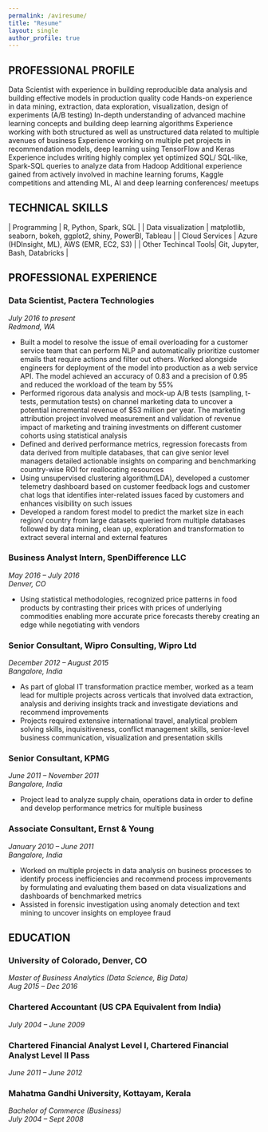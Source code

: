 ```yaml
---
permalink: /aviresume/
title: "Resume"
layout: single
author_profile: true
---
```


## PROFESSIONAL PROFILE

Data Scientist with experience in building reproducible data analysis and building effective models in production quality code
Hands-on experience in data mining, extraction, data exploration, visualization, design of experiments (A/B testing)
In-depth understanding of advanced machine learning concepts and building deep learning algorithms
Experience working with both structured as well as unstructured data related to multiple avenues of business
Experience working on multiple pet projects in recommendation models, deep learning using TensorFlow and Keras
Experience includes writing highly complex yet optimized SQL/ SQL-like, Spark-SQL queries to analyze data from Hadoop
Additional experience gained from actively involved in machine learning forums, Kaggle competitions and attending ML, AI
and deep learning conferences/ meetups 
  
  
## TECHNICAL SKILLS

| Programming        | R, Python, Spark, SQL                                                    |
| Data visualization | matplotlib, seaborn, bokeh, ggplot2, shiny, PowerBI, Tableau  |
| Cloud Services | Azure (HDInsight, ML), AWS (EMR, EC2, S3) |
| Other Techincal Tools| Git, Jupyter, Bash, Databricks  |
  
## PROFESSIONAL EXPERIENCE

### Data Scientist, Pactera Technologies
_July 2016 to present  
Redmond, WA_

- Built a model to resolve the issue of email overloading for a customer service team that can perform NLP and automatically
prioritize customer emails that require actions and filter out others. Worked alongside engineers for deployment of the model
into production as a web service API. The model achieved an accuracy of 0.83 and a precision of 0.95 and reduced the workload
of the team by 55%
- Performed rigorous data analysis and mock-up A/B tests (sampling, t-tests, permutation tests) on channel marketing data to
uncover a potential incremental revenue of $53 million per year. The marketing attribution project involved measurement and
validation of revenue impact of marketing and training investments on different customer cohorts using statistical analysis
- Defined and derived performance metrics, regression forecasts from data derived from multiple databases, that can give senior
level managers detailed actionable insights on comparing and benchmarking country-wise ROI for reallocating resources
- Using unsupervised clustering algorithm(LDA), developed a customer telemetry dashboard based on customer feedback logs
and customer chat logs that identifies inter-related issues faced by customers and enhances visibility on such issues
- Developed a random forest model to predict the market size in each region/ country from large datasets queried from multiple
databases followed by data mining, clean up, exploration and transformation to extract several internal and external features
 
### Business Analyst Intern, SpenDifference LLC
_May 2016 – July 2016  
Denver, CO_

-	Using statistical methodologies, recognized price patterns in food products by contrasting their prices with prices of
underlying commodities enabling more accurate price forecasts thereby creating an edge while negotiating with vendors

###  Senior Consultant, Wipro Consulting, Wipro Ltd
_December 2012 – August 2015  
Bangalore, India_

-	As part of global IT transformation practice member, worked as a team lead for multiple projects across verticals that
involved data extraction, analysis and deriving insights track and investigate deviations and recommend improvements
-	Projects required extensive international travel, analytical problem solving skills, inquisitiveness, conflict management skills, senior-level business communication, visualization and presentation skills

### Senior Consultant, KPMG
_June 2011 – November 2011  
Bangalore, India_

- Project lead to analyze supply chain, operations data in order to define and develop performance metrics for multiple business
 
### Associate Consultant, Ernst & Young
_January 2010 – June 2011  
Bangalore, India_

-	Worked on multiple projects in data analysis on business processes to identify process inefficiencies and recommend process
improvements by formulating and evaluating them based on data visualizations and dashboards of benchmarked metrics
-	Assisted in forensic investigation using anomaly detection and text mining to uncover insights on employee fraud
 
   
   
## EDUCATION

### University of Colorado, Denver, CO
_Master of Business Analytics (Data Science, Big Data)  
Aug 2015 – Dec 2016_
 
### Chartered Accountant (US CPA Equivalent from India)
_July 2004 – June 2009_

### Chartered Financial Analyst Level I, Chartered Financial Analyst Level II Pass
_June 2011 – June 2012_

### Mahatma Gandhi University, Kottayam, Kerala
_Bachelor of Commerce (Business)  
July 2004 – Sept 2008_
